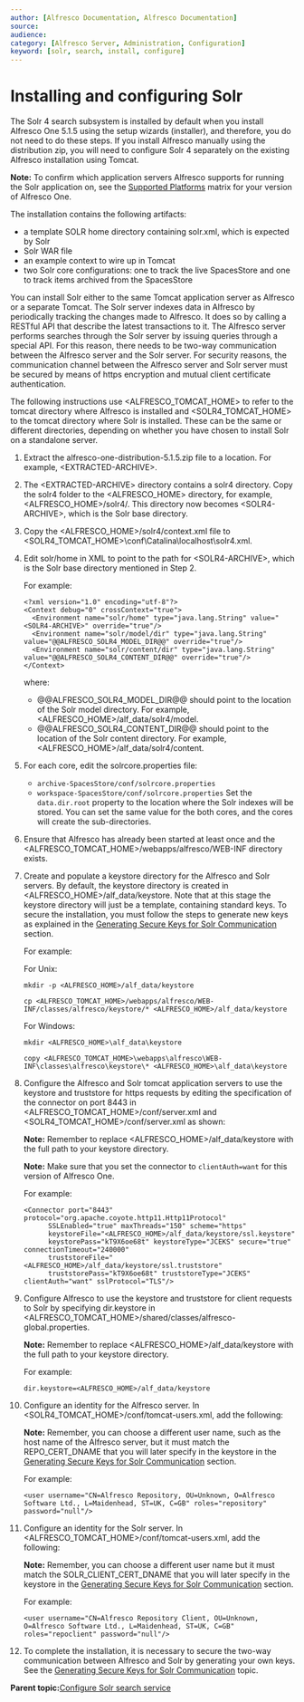 ```yaml
---
author: [Alfresco Documentation, Alfresco Documentation]
source: 
audience: 
category: [Alfresco Server, Administration, Configuration]
keyword: [solr, search, install, configure]
---
```


# Installing and configuring Solr

The Solr 4 search subsystem is installed by default when you install Alfresco One 5.1.5 using the setup wizards \(installer\), and therefore, you do not need to do these steps. If you install Alfresco manually using the distribution zip, you will need to configure Solr 4 separately on the existing Alfresco installation using Tomcat.

**Note:** To confirm which application servers Alfresco supports for running the Solr application on, see the [Supported Platforms](http://www.alfresco.com/services/subscription/supported-platforms) matrix for your version of Alfresco One.

The installation contains the following artifacts:

-   a template SOLR home directory containing solr.xml, which is expected by Solr
-   Solr WAR file
-   an example context to wire up in Tomcat
-   two Solr core configurations: one to track the live SpacesStore and one to track items archived from the SpacesStore

You can install Solr either to the same Tomcat application server as Alfresco or a separate Tomcat. The Solr server indexes data in Alfresco by periodically tracking the changes made to Alfresco. It does so by calling a RESTful API that describe the latest transactions to it. The Alfresco server performs searches through the Solr server by issuing queries through a special API. For this reason, there needs to be two-way communication between the Alfresco server and the Solr server. For security reasons, the communication channel between the Alfresco server and Solr server must be secured by means of https encryption and mutual client certificate authentication.

The following instructions use <ALFRESCO\_TOMCAT\_HOME\> to refer to the tomcat directory where Alfresco is installed and <SOLR4\_TOMCAT\_HOME\> to the tomcat directory where Solr is installed. These can be the same or different directories, depending on whether you have chosen to install Solr on a standalone server.

1.  Extract the alfresco-one-distribution-5.1.5.zip file to a location. For example, <EXTRACTED-ARCHIVE\>.

2.  The <EXTRACTED-ARCHIVE\> directory contains a solr4 directory. Copy the solr4 folder to the <ALFRESCO\_HOME\> directory, for example, <ALFRESCO\_HOME\>/solr4/. This directory now becomes <SOLR4-ARCHIVE\>, which is the Solr base directory.

3.  Copy the <ALFRESCO\_HOME\>/solr4/context.xml file to <SOLR4\_TOMCAT\_HOME\>\\conf\\Catalina\\localhost\\solr4.xml.

4.  Edit solr/home in XML to point to the path for <SOLR4-ARCHIVE\>, which is the Solr base directory mentioned in Step 2.

    For example:

    ```
    <?xml version="1.0" encoding="utf-8"?>
    <Context debug="0" crossContext="true">
      <Environment name="solr/home" type="java.lang.String" value="<SOLR4-ARCHIVE>" override="true"/>
      <Environment name="solr/model/dir" type="java.lang.String" value="@@ALFRESCO_SOLR4_MODEL_DIR@@" override="true"/>
      <Environment name="solr/content/dir" type="java.lang.String" value="@@ALFRESCO_SOLR4_CONTENT_DIR@@" override="true"/>
    </Context>
    ```

    where:

    -   @@ALFRESCO\_SOLR4\_MODEL\_DIR@@ should point to the location of the Solr model directory. For example, <ALFRESCO\_HOME\>/alf\_data/solr4/model.
    -   @@ALFRESCO\_SOLR4\_CONTENT\_DIR@@ should point to the location of the Solr content directory. For example, <ALFRESCO\_HOME\>/alf\_data/solr4/content.
5.  For each core, edit the solrcore.properties file:

    -   `archive-SpacesStore/conf/solrcore.properties`
    -   `workspace-SpacesStore/conf/solrcore.properties`
    Set the `data.dir.root` property to the location where the Solr indexes will be stored. You can set the same value for the both cores, and the cores will create the sub-directories.

6.  Ensure that Alfresco has already been started at least once and the <ALFRESCO\_TOMCAT\_HOME\>/webapps/alfresco/WEB-INF directory exists.

7.  Create and populate a keystore directory for the Alfresco and Solr servers. By default, the keystore directory is created in <ALFRESCO\_HOME\>/alf\_data/keystore. Note that at this stage the keystore directory will just be a template, containing standard keys. To secure the installation, you must follow the steps to generate new keys as explained in the [Generating Secure Keys for Solr Communication](generate-keys-solr4.md) section.

    For example:

    For Unix:

    ```
    mkdir -p <ALFRESCO_HOME>/alf_data/keystore 
    
    cp <ALFRESCO_TOMCAT_HOME>/webapps/alfresco/WEB-INF/classes/alfresco/keystore/* <ALFRESCO_HOME>/alf_data/keystore 
    ```

    For Windows:

    ```
    mkdir <ALFRESCO_HOME>\alf_data\keystore 
    
    copy <ALFRESCO_TOMCAT_HOME>\webapps\alfresco\WEB-INF\classes\alfresco\keystore\* <ALFRESCO_HOME>\alf_data\keystore 
    ```

8.  Configure the Alfresco and Solr tomcat application servers to use the keystore and truststore for https requests by editing the specification of the connector on port 8443 in <ALFRESCO\_TOMCAT\_HOME\>/conf/server.xml and <SOLR4\_TOMCAT\_HOME\>/conf/server.xml as shown:

    **Note:** Remember to replace <ALFRESCO\_HOME\>/alf\_data/keystore with the full path to your keystore directory.

    **Note:** Make sure that you set the connector to `clientAuth=want` for this version of Alfresco One.

    For example:

    ```
    <Connector port="8443" protocol="org.apache.coyote.http11.Http11Protocol"
          SSLEnabled="true" maxThreads="150" scheme="https"
          keystoreFile="<ALFRESCO_HOME>/alf_data/keystore/ssl.keystore"
          keystorePass="kT9X6oe68t" keystoreType="JCEKS" secure="true" connectionTimeout="240000"
          truststoreFile="<ALFRESCO_HOME>/alf_data/keystore/ssl.truststore"
          truststorePass="kT9X6oe68t" truststoreType="JCEKS" clientAuth="want" sslProtocol="TLS"/>  
    ```

9.  Configure Alfresco to use the keystore and truststore for client requests to Solr by specifying dir.keystore in <ALFRESCO\_TOMCAT\_HOME\>/shared/classes/alfresco-global.properties.

    **Note:** Remember to replace <ALFRESCO\_HOME\>/alf\_data/keystore with the full path to your keystore directory.

    For example:

    ```
    dir.keystore=<ALFRESCO_HOME>/alf_data/keystore 
    ```

10. Configure an identity for the Alfresco server. In <SOLR4\_TOMCAT\_HOME\>/conf/tomcat-users.xml, add the following:

    **Note:** Remember, you can choose a different user name, such as the host name of the Alfresco server, but it must match the REPO\_CERT\_DNAME that you will later specify in the keystore in the [Generating Secure Keys for Solr Communication](generate-keys-solr4.md) section.

    For example:

    ```
    <user username="CN=Alfresco Repository, OU=Unknown, O=Alfresco Software Ltd., L=Maidenhead, ST=UK, C=GB" roles="repository" password="null"/>
    ```

11. Configure an identity for the Solr server. In <ALFRESCO\_TOMCAT\_HOME\>/conf/tomcat-users.xml, add the following:

    **Note:** Remember, you can choose a different user name but it must match the SOLR\_CLIENT\_CERT\_DNAME that you will later specify in the keystore in the [Generating Secure Keys for Solr Communication](generate-keys-solr4.md) section.

    For example:

    ```
    <user username="CN=Alfresco Repository Client, OU=Unknown, O=Alfresco Software Ltd., L=Maidenhead, ST=UK, C=GB" roles="repoclient" password="null"/>
    ```

12. To complete the installation, it is necessary to secure the two-way communication between Alfresco and Solr by generating your own keys. See the [Generating Secure Keys for Solr Communication](generate-keys-solr4.md) topic.


**Parent topic:**[Configure Solr search service](../concepts/configure-solr4.md)

